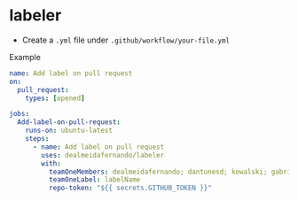 # labeler

- Create a `.yml` file under `.github/workflow/your-file.yml`

Example

```yml
name: Add label on pull request
on:
  pull_request:
    types: [opened]

jobs:
  Add-label-on-pull-request:
    runs-on: ubuntu-latest
    steps:
      - name: Add label on pull request
        uses: dealmeidafernando/labeler
        with:
          teamOneMembers: dealmeidafernando; dantunesd; kowalski; gabriel
          teamOneLabel: labelName
          repo-token: "${{ secrets.GITHUB_TOKEN }}"
```
